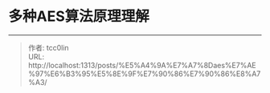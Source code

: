 # 多种AES算法原理理解




---

> 作者: tcc0lin  
> URL: http://localhost:1313/posts/%E5%A4%9A%E7%A7%8Daes%E7%AE%97%E6%B3%95%E5%8E%9F%E7%90%86%E7%90%86%E8%A7%A3/  

